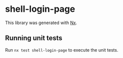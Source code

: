# shell-login-page

This library was generated with [Nx](https://nx.dev).

## Running unit tests

Run `nx test shell-login-page` to execute the unit tests.
